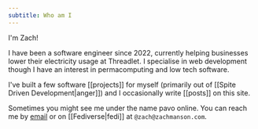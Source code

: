 ```yaml
---
subtitle: Who am I
---
```

I'm Zach!

I have been a software engineer since 2022, currently helping businesses lower their electricity usage at Threadlet. I specialise in web development though I have an interest in permacomputing and low tech software.

I've built a few software [[projects]] for myself (primarily out of [[Spite Driven Development|anger]]) and I occasionally write [[posts]] on this site.

Sometimes you might see me under the name pavo online.  You can reach me by [email](mailto:zachpmanson@gmail.com) or on [[Fediverse|fedi]] at `@zach@zachmanson.com`. 